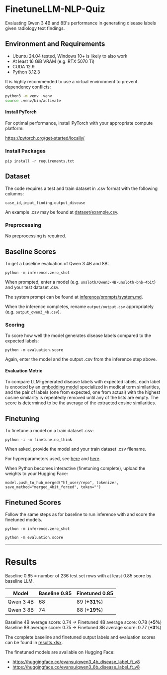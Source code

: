 # FinetuneLLM-NLP-Quiz
Evaluating Qwen 3 4B and 8B's performance in generating disease labels given radiology text findings.

## Environment and Requirements
- Ubuntu 24.04 tested, Windows 10+ is likely to also work
- At least 16 GiB VRAM (e.g. RTX 5070 Ti)
- CUDA 12.9
- Python 3.12.3

It is highly recommended to use a virtual environment to prevent dependency conflicts:
```sh
python3 -m venv .venv
source .venv/bin/activate
```

#### Install PyTorch
For optimal performance, install PyTorch with your appropriate compute platform:

https://pytorch.org/get-started/locally/

### Install Packages
```
pip install -r requirements.txt
```

## Dataset
The code requires a test and train dataset in .csv format with the following columns:
```
case_id,input_finding,output_disease
```

An example .csv may be found at [dataset/example.csv](dataset/example.csv).

### Preprocessing
No preprocessing is required.

## Baseline Scores
To get a baseline evaluation of Qwen 3 4B and 8B:
```
python -m inference.zero_shot
```

When prompted, enter a model (e.g. `unsloth/Qwen3-4B-unsloth-bnb-4bit`) and your test dataset .csv.

The system prompt can be found at [inference/prompts/system.md](inference/prompts/system.md).

When the inference completes, rename `output/output.csv` appropriately (e.g. `output_qwen3_4b.csv`).

### Scoring
To score how well the model generates disease labels compared to the expected labels:
```
python -m evaluation.score
```

Again, enter the model and the output .csv from the inference step above.

#### Evaluation Metric
To compare LLM-generated disease labels with expected labels, each label is encoded by an [embedding model](https://huggingface.co/Manal0809/medical-term-similarity) specialized in medical term similarities, and the pair of labels (one from expected, one from actual) with the highest cosine similarity is repeatedly removed until any of the lists are empty. The score is determined to be the average of the extracted cosine similarities.

## Finetuning
To finetune a model on a train dataset .csv:
```
python -i -m finetune.no_think
```

When asked, provide the model and your train dataset .csv filename.

For hyperparameters used, see [here](https://github.com/esu-rs/FinetuneLLM-NLP-Quiz/blob/main/finetune/no_think.py#L31) and [here](https://github.com/esu-rs/FinetuneLLM-NLP-Quiz/blob/main/finetune/no_think.py#L71).


When Python becomes interactive (finetuning complete), upload the weights to your Hugging Face:
```
model.push_to_hub_merged("hf_user/repo", tokenizer, save_method="merged_4bit_forced", token="")
```

## Finetuned Scores
Follow the same steps as for baseline to run inference with and score the finetuned models.

```
python -m inference.zero_shot
```

```
python -m evaluation.score
```

---

# Results
Baseline 0.85 = number of 236 test set rows with at least 0.85 score by baseline LLM.

| Model | Baseline 0.85 | Finetuned 0.85 |
| ----- | -------- | ------- |
| Qwen 3 4B | 68 | 89 (**+31%**) |
| Qwen 3 8B | 74 | 88 (**+19%**) |

Baseline 4B average score: 0.74 → Finetuned 4B average score: 0.78 (**+5%**)<br>
Baseline 8B average score: 0.75 → Finetuned 8B average score: 0.77 (**+3%**)

The complete baseline and finetuned output labels and evaluation scores can be found in [results.xlsx](https://github.com/esu-rs/FinetuneLLM-NLP-Quiz/blob/main/output/results.xlsx).

The finetuned models are available on Hugging Face:
- https://huggingface.co/evansu/qwen3_4b_disease_label_ft_v8
- https://huggingface.co/evansu/qwen3_8b_disease_label_ft_v8
